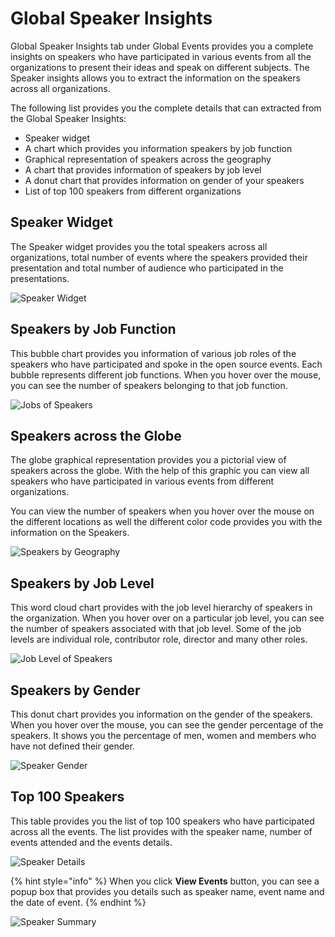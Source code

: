 # Global Speaker Insights

Global Speaker Insights tab under Global Events provides you a complete insights on speakers who have participated in various events from all the organizations to present their ideas and speak on different subjects. The Speaker insights allows you to extract the information on the speakers across all organizations.

The following list provides you the complete details that can extracted from the Global Speaker Insights:

* Speaker widget
* A chart which provides you information speakers by job function
* Graphical representation of speakers across the geography
* A chart that provides information of speakers by job level
* A donut chart that provides information on gender of your speakers
* List of top 100 speakers from different organizations

## Speaker Widget

The Speaker widget provides you the total speakers across all organizations, total number of events where the speakers provided their presentation and total number of audience who participated in the presentations.

![Speaker Widget](https://files.gitbook.com/v0/b/gitbook-28427.appspot.com/o/assets%2F-MgAESFs0H7zYsmTgcOZ%2F-MhlrnUQOtzw9dTBIT0v%2F-Mhlti3\_DAIQ7ly1XwNA%2FSpeaker\_Widget.png?alt=media\&token=17a52193-fd12-46c4-99fb-5c2c080cb429)

## Speakers by Job Function

This bubble chart provides you information of various job roles of the speakers who have participated and spoke in the open source events. Each bubble represents different job functions. When you hover over the mouse, you can see the number of speakers belonging to that job function.

![Jobs of Speakers](https://files.gitbook.com/v0/b/gitbook-28427.appspot.com/o/assets%2F-MgAESFs0H7zYsmTgcOZ%2F-Mi\_wT\_71k24mGtzVYoY%2F-Mi\_x8iQdIBdCcWhPBE9%2FGlobal\_Speakers\_Job.png?alt=media\&token=53162117-3892-4b22-801b-0603e18f4107)

## Speakers across the Globe

The globe graphical representation provides you a pictorial view of speakers across the globe. With the help of this graphic you can view all speakers who have participated in various events from different organizations.

You can view the number of speakers when you hover over the mouse on the different locations as well the different color code provides you with the information on the Speakers.

![Speakers by Geography](https://files.gitbook.com/v0/b/gitbook-28427.appspot.com/o/assets%2F-MgAESFs0H7zYsmTgcOZ%2F-Mi\_wT\_71k24mGtzVYoY%2F-Mi\_y-j0xK1ZCNu0bnQa%2FGlobal\_Speakers\_Geo.png?alt=media\&token=ebcefd34-68b2-4f4d-b59e-16da6a6c6491)

## Speakers by Job Level

This word cloud chart provides with the job level hierarchy of speakers in the organization. When you hover over on a particular job level, you can see the number of speakers associated with that job level. Some of the job levels are individual role, contributor role, director and many other roles.

![Job Level of Speakers](https://files.gitbook.com/v0/b/gitbook-28427.appspot.com/o/assets%2F-MgAESFs0H7zYsmTgcOZ%2F-Mi\_y7Lv1diopBfQHdGE%2F-Mi\_yiDitL\_vaPRt0hec%2FGlobal\_Speakers\_Joblevel.png?alt=media\&token=71858bfe-27fc-410b-86a1-fbc2c09619fd)

## Speakers by Gender

This donut chart provides you information on the gender of the speakers. When you hover over the mouse, you can see the gender percentage of the speakers. It shows you the percentage of men, women and members who have not defined their gender.

![Speaker Gender](https://files.gitbook.com/v0/b/gitbook-28427.appspot.com/o/assets%2F-MgAESFs0H7zYsmTgcOZ%2F-MhlvoFQaUa\_H9aAY4c7%2F-Mhlx94L\_WHujR7tWhSU%2FSpeaker\_Gender.png?alt=media\&token=4b5fd3bf-5094-45f4-8a76-d00f3e2f0c80)

## Top 100 Speakers

This table provides you the list of top 100 speakers who have participated across all the events. The list provides with the speaker name, number of events attended and the events details.

![Speaker Details](https://files.gitbook.com/v0/b/gitbook-28427.appspot.com/o/assets%2F-MgAESFs0H7zYsmTgcOZ%2F-Mi\_y7Lv1diopBfQHdGE%2F-Mi\_zjwv2Crj1NhCW6pX%2FTop\_100\_Speakers.png?alt=media\&token=74ec402b-2d75-4d8a-aecd-efe603c81ca2)

{% hint style="info" %}
When you click **View Events** button, you can see a popup box that provides you details such as speaker name, event name and the date of event.
{% endhint %}

![Speaker Summary](https://files.gitbook.com/v0/b/gitbook-28427.appspot.com/o/assets%2F-MgAESFs0H7zYsmTgcOZ%2F-MhlvoFQaUa\_H9aAY4c7%2F-MhlxqGOielXIS3xE4CC%2FSpeaker\_Sum.png?alt=media\&token=0ec6b71c-ac78-40ee-be65-97e3a612d917)

##

